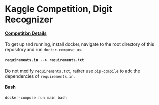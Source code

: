 # Kaggle Competition, Digit Recognizer


#### [Competition Details](DETAILS.md)

To get up and running, install docker, navigate to the root directory of this repository and run `docker-compose up`.

#### `requirements.in --> requirements.txt`

Do not modify `requirements.txt`, rather use `pip-compile` to add the dependencies of `requirements.in`.

#### Bash

`docker-compose run main bash`